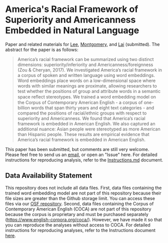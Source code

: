 # America's Racial Framework of Superiority and Americanness Embedded in Natural Language

Paper and related materials for [Lee](https://lee-messi.github.io/), [Montgomery](https://sites.wustl.edu/montgomery/), and [Lai](https://sites.wustl.edu/calvinlai/) (submitted). The abstract for the paper is as follows:

> America’s racial framework can be summarized using two distinct dimensions: superiority/inferiority and Americanness/foreignness (Zou & Cheryan, 2017). We investigated America’s racial framework in a corpus of spoken and written language using word embeddings. Word embeddings place words on a low-dimensional space where words with similar meanings are proximate, allowing researchers to test whether the positions of group and attribute words in a semantic space reﬂect stereotypes. We trained a word embedding model on the Corpus of Contemporary American English - a corpus of one-billion words that span thirty years and eight text categories - and compared the positions of racial/ethnic groups with respect to superiority and Americanness. We found that America’s racial framework is embedded in American English. We also captured an additional nuance: Asian people were stereotyped as more American than Hispanic people. These results are empirical evidence that America’s racial framework is embedded in American English.

This paper has been submitted, but comments are still very welcome. Please feel free to send us an [email](mailto:hojunlee@wustl.edu), or open an "Issue" here. For detailed instructions for reproducing analysis, refer to the [Instructions.md](Instructions.md) document.

## Data Availability Statement

This repository does not include all data files. First, data files containing the trained word embedding model are not part of this repository because their file sizes are greater than the Github storage limit. You can access these files via our [OSF repository](https://osf.io/n5xyk/?view_only=ffd4adcfedb84deda7282ccf19bc3aac). Second, data files containing the Corpus of Contemporary American English (COCA) are not part of this repository because the corpus is proprietary and must be purchased separately (https://www.english-corpora.org/coca/). However, we have made it so that you can reproduce the analyses without access to COCA. For detailed instructions for reproducing analyses, refer to the Instructions document [here](Instructions.md). 

